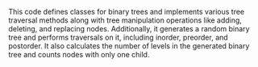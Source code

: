 This code defines classes for binary trees and implements various tree traversal methods along with 
tree manipulation operations like adding, deleting, and replacing nodes. 
Additionally, it generates a random binary tree and performs traversals on it, 
including inorder, preorder, and postorder. It also calculates the number of levels in the generated binary tree and counts nodes with only one child.
